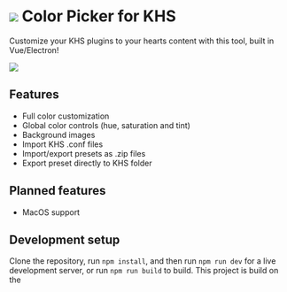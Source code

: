 # ![](https://scontent-cph2-1.xx.fbcdn.net/v/t1.15752-9/95579033_685569468678867_806729501118562304_n.png?_nc_cat=102&_nc_sid=b96e70&_nc_ohc=JVJL9ortdKIAX8ASdMD&_nc_ht=scontent-cph2-1.xx&oh=9e2af926857ad13dc000ea5a35d4ddd9&oe=5ED56A62) Color Picker for KHS

Customize your KHS plugins to your hearts content with this tool, built in Vue/Electron!

![](https://media.discordapp.net/attachments/703131675319861312/706807953017012294/unknown.png?width=1092&height=683)

## Features
* Full color customization
* Global color controls (hue, saturation and tint)
* Background images
* Import KHS .conf files
* Import/export presets as .zip files
* Export preset directly to KHS folder

## Planned features
* MacOS support

## Development setup

Clone the repository, run ```npm install```, and then run ```npm run dev``` for a live development server, or run ```npm run build``` to build. This project is build on the

